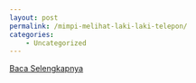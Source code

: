 ```yaml
---
layout: post
permalink: /mimpi-melihat-laki-laki-telepon/
categories:
    - Uncategorized
---
```


[Baca Selengkapnya](/06)